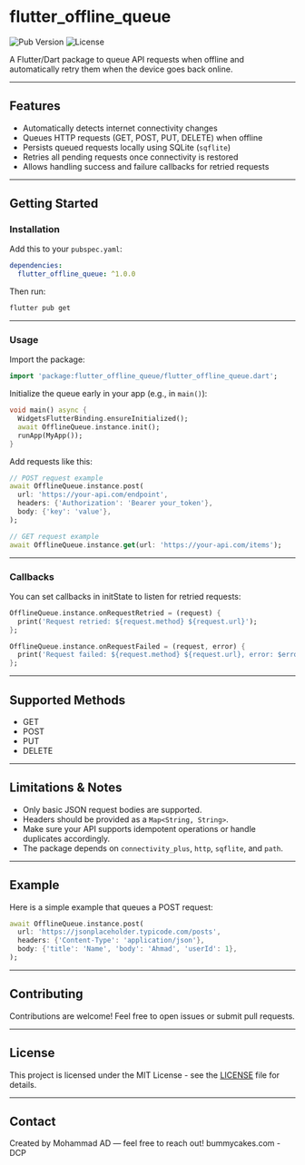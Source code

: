 # flutter_offline_queue

![Pub Version](https://img.shields.io/pub/v/offline_queue)
![License](https://img.shields.io/github/license/Mohammad-AD/offline_queue)

A Flutter/Dart package to queue API requests when offline and automatically retry them when the device goes back online.

---

## Features

- Automatically detects internet connectivity changes
- Queues HTTP requests (GET, POST, PUT, DELETE) when offline
- Persists queued requests locally using SQLite (`sqflite`)
- Retries all pending requests once connectivity is restored
- Allows handling success and failure callbacks for retried requests

---

## Getting Started

### Installation

Add this to your `pubspec.yaml`:

```yaml
dependencies:
  flutter_offline_queue: ^1.0.0
```

Then run:

```bash
flutter pub get
```

---

### Usage

Import the package:

```dart
import 'package:flutter_offline_queue/flutter_offline_queue.dart';
```

Initialize the queue early in your app (e.g., in `main()`):

```dart
void main() async {
  WidgetsFlutterBinding.ensureInitialized();
  await OfflineQueue.instance.init();
  runApp(MyApp());
}
```

Add requests like this:

```dart
// POST request example
await OfflineQueue.instance.post(
  url: 'https://your-api.com/endpoint',
  headers: {'Authorization': 'Bearer your_token'},
  body: {'key': 'value'},
);

// GET request example
await OfflineQueue.instance.get(url: 'https://your-api.com/items');
```

---

### Callbacks

You can set callbacks in initState to listen for retried requests:

```dart
OfflineQueue.instance.onRequestRetried = (request) {
  print('Request retried: ${request.method} ${request.url}');
};

OfflineQueue.instance.onRequestFailed = (request, error) {
  print('Request failed: ${request.method} ${request.url}, error: $error');
};
```

---

## Supported Methods

- GET
- POST
- PUT
- DELETE

---

## Limitations & Notes

- Only basic JSON request bodies are supported.
- Headers should be provided as a `Map<String, String>`.
- Make sure your API supports idempotent operations or handle duplicates accordingly.
- The package depends on `connectivity_plus`, `http`, `sqflite`, and `path`.

---

## Example

Here is a simple example that queues a POST request:

```dart
await OfflineQueue.instance.post(
  url: 'https://jsonplaceholder.typicode.com/posts',
  headers: {'Content-Type': 'application/json'},
  body: {'title': 'Name', 'body': 'Ahmad', 'userId': 1},
);
```

---

## Contributing

Contributions are welcome! Feel free to open issues or submit pull requests.

---

## License

This project is licensed under the MIT License - see the [LICENSE](LICENSE) file for details.

---

## Contact

Created by Mohammad AD — feel free to reach out!
bummycakes.com - DCP

